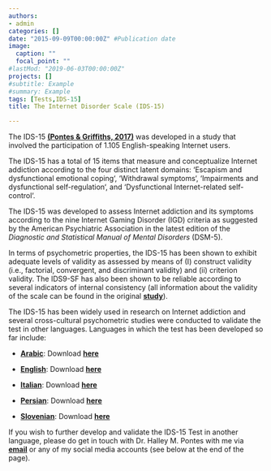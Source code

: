 ```yaml
---
authors:
- admin
categories: []
date: "2015-09-09T00:00:00Z" #Publication date
image:
  caption: ""
  focal_point: ""
#lastMod: "2019-06-03T00:00:00Z" 
projects: []
#subtitle: Example
#summary: Example
tags: [Tests,IDS-15]
title: The Internet Disorder Scale (IDS-15)

---
```

The IDS-15 **[(Pontes & Griffiths, 2017)](https://doi.org/10.1016/j.addbeh.2015.09.003)** was developed in a study that involved the participation of 1.105 English-speaking Internet users.

The IDS-15 has a total of 15 items that measure and conceptualize Internet addiction according to the four distinct latent domains: ‘Escapism and dysfunctional emotional coping‘, ‘Withdrawal symptoms‘, ‘Impairments and dysfunctional self-regulation‘, and ‘Dysfunctional Internet-related self-control‘.

The IDS-15 was developed to assess Internet addiction and its symptoms according to the nine Internet Gaming Disorder (IGD) criteria as suggested by the American Psychiatric Association in the latest edition of the _Diagnostic and Statistical Manual of Mental Disorders_ (DSM-5).

In terms of psychometric properties, the IDS-15 has been shown to exhibit adequate levels of validity as assessed by means of (I) construct validity (i.e., factorial, convergent, and discriminant validity) and (ii) criterion validity. The IDS9-SF has also been shown to be reliable according to several indicators of internal consistency (all information about the validity of the scale can be found in the original **[study](https://doi.org/10.1016/j.addbeh.2015.09.003)**).

The IDS-15 has been widely used in research on Internet addiction and several cross-cultural psychometric studies were conducted to validate the test in other languages. Languages in which the test has been developed so far include:

* **[Arabic](https://doi.org/10.1016/j.actpsy.2022.103750)**: Download **[here](https://drive.proton.me/urls/ZWVS0AD5BW#1jtg6YDsPVRP)**

* **[English](https://doi.org/10.1016/j.addbeh.2015.09.003)**: Download **[here](https://drive.proton.me/urls/BSFEQ2YZ6M#fTE0tYUHP7R0)**

* **[Italian](https://doi.org/10.1007/s11469-017-9823-2)**: Download **[here](https://drive.proton.me/urls/2N0GNJ301G#Bpxyb8UuiUnd)**

* **[Persian](https://doi.org/10.1556/2006.7.2018.88)**: Download **[here](https://drive.proton.me/urls/4BTF9ET4J0#L4hiQQ7iJ5EU)**

* **[Slovenian](https://doi.org/10.1371/journal.pone.0276663)**: Download **[here](https://drive.proton.me/urls/N78K7SGQKC#VEEGJ6GhaaQp)**

If you wish to further develop and validate the IDS-15 Test in another language, please do get in touch with Dr. Halley M. Pontes with me via **[email](mailto:contactme@halleypontes.com)** or any of my social media accounts (see below at the end of the page).
